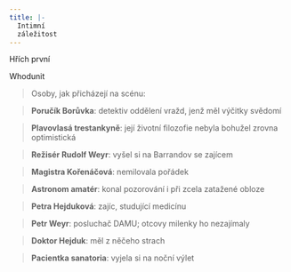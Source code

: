 ```yaml
---
title: |-
  Intimní
  záležitost
---
```


Hřích první

Whodunit

> Osoby, jak přicházejí na scénu:

> **Poručík Borůvka**: detektiv oddělení vražd, jenž měl výčitky svědomí

> **Plavovlasá trestankyně**: její životní filozofie nebyla bohužel zrovna optimistická

> **Režisér Rudolf Weyr**: vyšel si na Barrandov se zajícem

> **Magistra Kořenáčová**: nemilovala pořádek

> **Astronom amatér**: konal pozorování i při zcela zatažené obloze

> **Petra Hejduková**: zajíc, studující medicínu

> **Petr Weyr**: posluchač DAMU; otcovy milenky ho nezajímaly

> **Doktor Hejduk**: měl z něčeho strach

> **Pacientka sanatoria**: vyjela si na noční výlet
